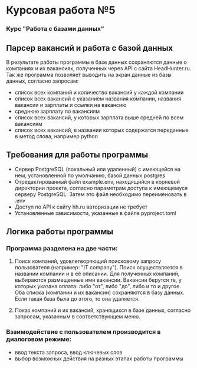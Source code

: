 # Курсовая работа №5
### Курс "Работа с базами данных"


## Парсер вакансий и работа с базой данных
В результате работы программы в базе данных сохраняются данные о компаниях и их вакансиях, полученных через API
с сайта HeadHunter.ru. Так же программа позволяет выводить на экран данные из базы данных, согласно запросам:
- список всех компаний и количество вакансий у каждой компании
- список всех вакансий с указанием названия компании, названия вакансии и зарплаты и ссылки на вакансию
- среднюю зарплату по вакансиям
- список всех вакансий, у которых зарплата выше средней по всем вакансиям
- список всех вакансий, в названии которых содержатся переданные в метод слова, например python

## Требования для работы программы
- Сервер PostgreSQL (локальный или удаленный) с имеющейся на нем, установленной по умолчанию, базой данных postgres
- Отредактированный файл example.env, находящийся в корневой директории проекта, согласно параметрам доступа к
имеющемуся серверу PostgreSQL. Затем это файл необходимо переименовать в .env
- Доступ по API к сайту hh.ru авторизации не требует
- Установленные зависимости, указанные в файле pyproject.toml

## Логика работы программы
### Программа разделена на две части:

1. Поиск компаний, удовлетворяющий поисковому запросу пользователя (например: "IT company").
Поиск осуществляется в названии компании и в её описании. Для полученных компаний, выбираются размещенные ими вакансии.
Вакансии берутся те, у которых указана оплата: либо "от", либо "до", либо и то и другое.
Оба списка (компании и их вакансии) сохраняются в базу данных. Если такая база была до этого, то она удаляется.

3. Показ компаний и их вакансий, хранящихся в базе данных, согласно запросам, указанным в соответствующем меню.

### Взаимодействие с пользователем производится в диалоговом режиме:
- ввод текста запроса, ввод ключевых слов
- выбор возможных действия на разных этапах работы программы
